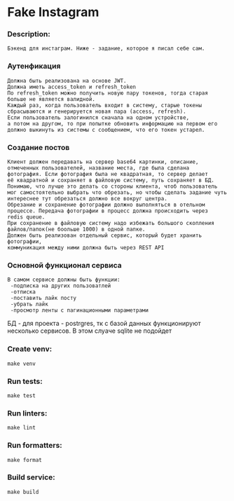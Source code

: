 # Fake Instagram

### Description:
    Бэкенд для инстаграм. Ниже - задание, которое я писал себе сам.
    
### Аутенфикация
    
    Должна быть реализована на основе JWT.
    Должна иметь access_token и refresh_token
    По refresh_token можно получить новую пару токенов, тогда старая
    больше не является валидной.
    Каждый раз, когда пользователь входит в систему, старые токены
    сбрасываются и генерируется новая пара (access, refresh).
    Если пользователь залогинился сначала на одном устройстве, 
    а потом на другом, то при попытке обновить информацию на первом его
    должно выкинуть из системы с сообщением, что его токен устарел.
    
    
### Создание постов

    Клиент должен передавать на сервер base64 картинки, описание,
    отмеченных пользователей, название места, где была сделана
    фотография. Если фотография была не квадратная, то сервер делает
    её квадратной и сохраняет в файловую систему, путь сохраняет в БД.
    Понимаю, что лучше это делать со стороны клиента, чтоб пользователь
    мог самостоятельно выбрать что обрезать, но чтобы сделать задание чуть
    интереснее тут обрезаться должно все вокруг центра.
    Обрезание и сохранение фотографии должно выполняться в отельном
    процессе. Передача фотографии в процесс должна происходить через
    redis queue.
    При сохранение в файловую систему надо избежать большого скопления
    файлов/папок(не боольше 1000) в одной папке.
    Должен быть реализован отдельный сервис, который будет хранить фотографии,
    коммуникация между ними должна быть через REST API

### Основной функционал сервиса
    В самом сервисе должны быть функции:
     -подписка на других пользоватлей
     -отписка
     -поставить лайк посту
     -убрать лайк
     -просмотр ленты с пагинационными параметрами

БД - для проекта - postrgres, тк с базой данных функционируют несколько сервисов.
    В этом слуаче sqlite не подойдет
    
    

### Create venv:
    make venv

### Run tests:
    make test

### Run linters:
    make lint

### Run formatters:
    make format

### Build service:
	make build
